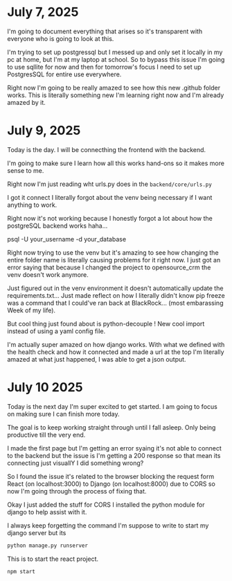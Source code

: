# July 7, 2025

I'm going to document everything that arises so it's transparent 
with everyone who is going to look at this.

I'm trying to set up postgressql but I messed up and only set it locally in my pc at home, but I'm at my laptop at school. So to bypass this issue I'm going to use sqllite for now and then for tomorrow's focus I need to set up PostgresSQL for entire use everywhere.

Right now I'm going to be really amazed to see how this new .github folder works. This is literally something new I'm learning right now and I'm already amazed by it.

# July 9, 2025

Today is the day. I will be connecthing the frontend with the backend.

I'm going to make sure I learn how all this works hand-ons so it makes more sense to me.

Right now I'm just reading wht urls.py does in the `backend/core/urls.py`

I got it connect I literally forgot about the venv being necessary if I want anything to work.

Right now it's not working because I honestly forgot a lot about how the postgreSQL backend works haha...

psql -U your_username -d your_database

Right now trying to use the venv but it's amazing to see how changing the entire folder name is literally causing problems for it right now. I just got an error saying that because I changed the project to opensource_crm the venv doesn't work anymore.

Just figured out in the venv environment it doesn't automatically update the requirements.txt... Just made reflect on how I literally didn't know pip freeze was a command that I could've ran back at BlackRock... (most embarassing Week of my life).

But cool thing just found about is python-decouple ! New cool import instead of using a yaml config file.

I'm actually super amazed on how django works. With what we defined with the health check and how it connected and made a url at the top I'm literally amazed at what just happened, I was able to get a json output.

# July 10 2025

Today is the next day I'm super excited to get started. I am going to focus on making sure I can finish more today.

The goal is to keep working straight through until I fall asleep. Only being productive till the very end.

I made the first page but I'm getting an error syaing it's not able to connect to the backend but the issue is I'm getting a 200 response so that mean its connecting just visuallY I did something wrong?

So I found the issue it's related to the browser blocking the request form React (on localhost:3000) to Django (on localhost:8000) due to CORS so now I'm going through the process of fixing that.

Okay I just added the stuff for CORS I installed the python module for django to help assist with it.

I always keep forgetting the command I'm suppose to write to start my django server but its

```bash
python manage.py runserver
```

This is to start the react project.

```bash
npm start
```
